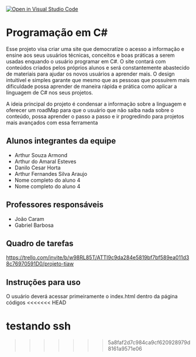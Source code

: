 [![Open in Visual Studio Code](https://classroom.github.com/assets/open-in-vscode-718a45dd9cf7e7f842a935f5ebbe5719a5e09af4491e668f4dbf3b35d5cca122.svg)](https://classroom.github.com/online_ide?assignment_repo_id=10834393&assignment_repo_type=AssignmentRepo)
# Programação em C#
Esse projeto visa criar uma site que democratize o acesso a informação e ensine aos seus usuários técnicas, conceitos e boas práticas a serem usadas enquando o usuário programar em C#. O site contará com conteúdos criados pelos próprios alunos e será constantemente abastecido de materiais para ajudar os novos usuários a aprender mais. O design intuitível e simples garante que mesmo que as pessoas que possuírem mais dificuldade possa aprender de maneira rápida e prática como aplicar a linguagem de C# nos seus projetos.

A ideia principal do projeto é condensar a informação sobre a linguagem e oferecer um roadMap para que o usuário que não saiba nada sobre o conteúdo, possa aprender o passo a passo e ir progredindo para projetos mais avançados com essa ferramenta

## Alunos integrantes da equipe

* Arthur Souza Armond
* Arthur do Amaral Esteves
* Danilo Cesar Horta
* Arthur Fernandes Silva Araujo 
* Nome completo do aluno 4
* Nome completo do aluno 4

## Professores responsáveis

* João Caram
* Gabriel Barbosa

## Quadro de tarefas
https://trello.com/invite/b/w98RL85T/ATTI9c9da284e5819bf7bf589ea011d38c76970591D0/projeto-tiaw

## Instruções para uso
O usuário deverá acessar primeiramente o index.html dentro da página códigos
<<<<<<< HEAD

testando ssh
=======
>>>>>>> 5a8faf2d7c984ca9cf620928979d8161a9571e06
